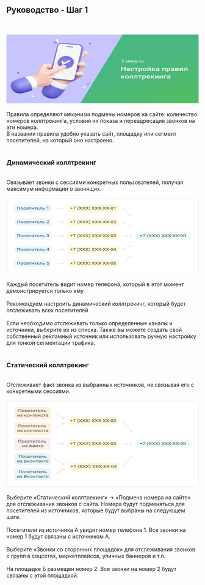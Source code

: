 ## Руководство - Шаг 1
<br>
<br>
<IframeVideo src="https://www.youtube.com/embed/nVQ-Q4maz1s">
<img src="https://github.com/Scadar/onboarding_md/blob/main/static/call-tracking-pkt-img3.png?raw=true" alt="" width="100%" height="180px"/>
</IframeVideo>
<br>
<br>
Правила определяют механизм подмены номеров на сайте: количество номеров коллтрекинга, условия их показа и переадресация звонков на эти номера.

<br>
В названии правила удобно указать сайт, площадку или сегмент посетителей, на который оно настроено.

<br>
<br>

### Динамический коллтрекинг
<br>
Связывает звонки с сессиями конкретных пользователей, получая максимум информации о звонящих.

<br>
<br>
<img src="https://github.com/Scadar/onboarding_md/blob/main/static/call-tracking-pkt-img1.png?raw=true" alt="" width="100%" height="196px"/>
<br>
<br>
Каждый посетитель видит номер телефона, который в этот момент демонстрируется только ему.

<br>
<br>
<Alert>Рекомендуем настроить динамический коллтрекинг, который будет отслеживать всех посетителей</Alert>
<br>
<br>
Если необходимо отслеживать только определенные каналы и источники, выберите их из списка. Также вы можете создать свой собственный рекламный источник или использовать ручную настройку для тонкой сегментации трафика.

<br>
<br>

### Статический коллтрекинг
<br>
Отслеживает факт звонка из выбранных источников, не связывая его с конкретными сессиями.

<br>
<br>
<img src="https://github.com/Scadar/onboarding_md/blob/main/static/call-tracking-pkt-img2.png?raw=true" alt="" width="100%" height="224px"/>
<br>
<br>
Выберите «Статический коллтрекинг» → «Подмена номера на сайте» для отслеживания звонков с сайта. Номера будут подменяться для посетителей из источников, которые будут выбраны на следующем шаге.

<br>
<br>
<Alert>Посетители из источника А увидят номер телефона 1. Все звонки на номер 1 будут связаны с источником А.</Alert>
<br>
<br>
Выберите «Звонки со сторонних площадок» для отслеживания звонков с групп в соцсетях, маркетплейсов, уличных баннеров и т.п.

<br>
<br>
<Alert>На площадке Б размещен номер 2. Все звонки на номер 2 будут связаны с этой площадкой.</Alert>